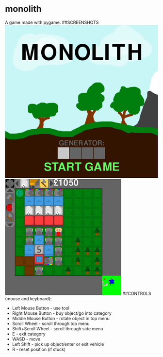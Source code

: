 # monolith
A game made with pygame.
##SCREENSHOTS
![Screenshot 1](/Assets/Screenshots/1.png)
![Screenshot 2](/Assets/Screenshots/2.png)
##CONTROLS (mouse and keyboard):
  * Left Mouse Button - use tool 
  * Right Mouse Button - buy object/go into category 
  * Middle Mouse Button - rotate object in top menu 
  * Scroll Wheel - scroll through top menu 
  * Shift+Scroll Wheel - scroll through side menu 
  * E - exit category 
  * WASD - move 
  * Left Shift - pick up object/enter or exit vehicle
  * R - reset position (if stuck)
